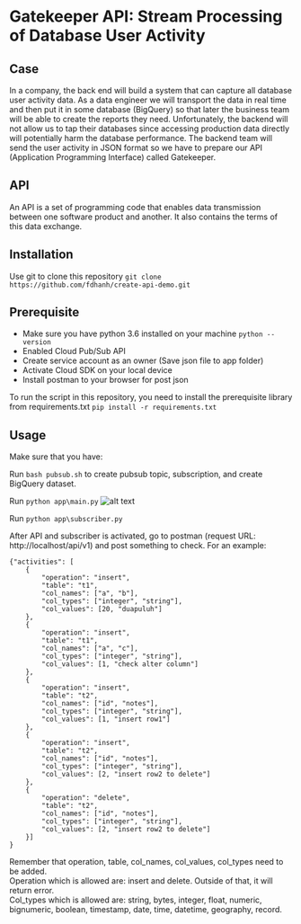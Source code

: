 # Gatekeeper API: Stream Processing of Database User Activity
## Case
In a company, the back end will build a system that can capture all database user activity data. 
As a data engineer we will transport the data in real time and then put it in some database (BigQuery) so that later the business team will be able to create the reports they need. 
Unfortunately, the backend will not allow us to tap their databases since accessing production data directly will potentially harm the database performance. The backend team will send the user activity in JSON format so we have to prepare our API (Application Programming Interface) called Gatekeeper.

## API
An API is a set of programming code that enables data transmission between one software product and another. It also contains the terms of this data exchange.

## Installation
Use git to clone this repository
```git clone https://github.com/fdhanh/create-api-demo.git```

## Prerequisite
- Make sure you have python 3.6 installed on your machine
```python --version```
- Enabled Cloud Pub/Sub API 
- Create service account as an owner (Save json file to app folder)
- Activate Cloud SDK on your local device
- Install postman to your browser for post json

To run the script in this repository, you need to install the prerequisite library from requirements.txt
```pip install -r requirements.txt```

## Usage
Make sure that you have:

Run `bash pubsub.sh` to create pubsub topic, subscription, and create BigQuery dataset.

Run `python app\main.py`
![alt text](https://github.com/fdhanh/gatekeeper-api/blob/master/img/main-terminal.JPG?raw=true)

Run `python app\subscriber.py` 

After API and subscriber is activated, go to postman (request URL: http://localhost/api/v1) and post something to check. For an example:
```
{"activities": [
	{
		"operation": "insert",
		"table": "t1",
		"col_names": ["a", "b"],
		"col_types": ["integer", "string"],
		"col_values": [20, "duapuluh"]
	},
	{
		"operation": "insert",
		"table": "t1",
		"col_names": ["a", "c"],
		"col_types": ["integer", "string"],
		"col_values": [1, "check alter column"]
	},
	{
		"operation": "insert",
		"table": "t2",
		"col_names": ["id", "notes"],
		"col_types": ["integer", "string"],
		"col_values": [1, "insert row1"]
	},
	{
		"operation": "insert",
		"table": "t2",
		"col_names": ["id", "notes"],
		"col_types": ["integer", "string"],
		"col_values": [2, "insert row2 to delete"]
	},
	{
		"operation": "delete",
		"table": "t2",
		"col_names": ["id", "notes"],
		"col_types": ["integer", "string"],
		"col_values": [2, "insert row2 to delete"]
	}]
}
```

Remember that operation, table, col_names, col_values, col_types need to be added.<br>
Operation which is allowed are: insert and delete. Outside of that, it will return error. <br>
Col_types which is allowed are: string, bytes, integer, float, numeric, bignumeric, boolean, timestamp, date, time, datetime, geography, record.

